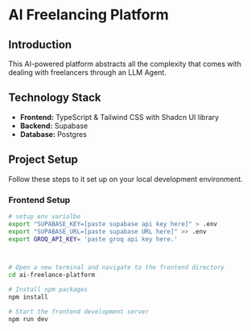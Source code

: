 ﻿# AI Freelancing Platform

## Introduction

This AI-powered platform abstracts all the complexity that comes with dealing with freelancers through an LLM Agent.

## Technology Stack

-   **Frontend:** TypeScript & Tailwind CSS with Shadcn UI library
-   **Backend:** Supabase
-   **Database:** Postgres

## Project Setup

Follow these steps to it set up on your local development environment.

### Frontend Setup

```bash
# setup env varialbe
export "SUPABASE_KEY=[paste supabase api key here]" > .env
export "SUPABASE_URL=[paste supabase URL here]" >> .env
export GROQ_API_KEY= 'paste groq api key here.'



# Open a new terminal and navigate to the frontend directory
cd ai-freelance-platform

# Install npm packages
npm install

# Start the frontend development server
npm run dev


```

